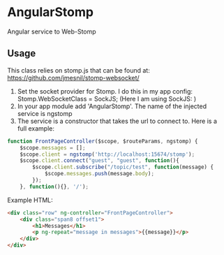 AngularStomp
============

Angular service to Web-Stomp

Usage
-----
This class relies on stomp.js that can be found at: https://github.com/jmesnil/stomp-websocket/

1. Set the socket provider for Stomp. I do this in my app config: Stomp.WebSocketClass = SockJS;
   (Here I am using SockJS: <script src="http://cdn.sockjs.org/sockjs-0.3.min.js"></script>)
2. In your app module add 'AngularStomp'. The name of the injected service is ngstomp
3. The service is a constructor that takes the url to connect to. Here is a full example:

```js
function FrontPageController($scope, $routeParams, ngstomp) {
    $scope.messages = [];
    $scope.client = ngstomp('http://localhost:15674/stomp');
    $scope.client.connect("guest", "guest", function(){
        $scope.client.subscribe("/topic/test", function(message) {
            $scope.messages.push(message.body);
        });
    }, function(){}, '/');
```

Example HTML:
```html
<div class="row" ng-controller="FrontPageController">
    <div class="span8 offset1">
        <h1>Messages</h1>
        <p ng-repeat="message in messages">{{message}}</p>
    </div>
</div>
```

